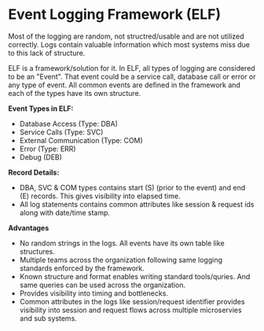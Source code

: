 # Event Logging Framework (ELF)

Most of the logging are random, not structred/usable and are not utilized correctly. Logs contain valuable information which most systems miss due to this lack of structure.

ELF is a framework/solution for it. In ELF, all types of logging are considered to be an "Event". That event could be a service call, database call or error or any type of event. All common events are defined in the framework and each of the types have its own structure.

<b>Event Types in ELF:</b>
 - Database Access (Type: DBA)
 - Service Calls (Type: SVC)
 - External Communication (Type: COM)
 - Error (Type: ERR)
 - Debug (DEB)

<b>Record Details:</b>
 - DBA, SVC & COM types contains start (S) (prior to the event) and end (E) records. This gives visibility into elapsed time.
 - All log statements contains common attributes like session & request ids along with date/time stamp.

<b>Advantages</b>
* No random strings in the logs. All events have its own table like structures. 
* Multiple teams across the organization following same logging standards enforced by the framework.
* Known structure and format enables writing standard tools/quries. And same queries can be used across the organization.
* Provides visibility into timing and bottlenecks. 
* Common attributes in the logs like session/request identifier provides visibility into session and request flows across multiple microservies and sub systems.

